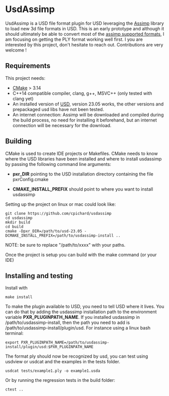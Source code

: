 # UsdAssimp

UsdAssimp is a USD file format plugin for USD leveraging the [Assimp](https://github.com/assimp/assimp/) library to load new 3d file formats in USD. 
This is an early prototype and although it should ultimately be able to convert most of the [assimp supported formats](https://github.com/assimp/assimp/blob/master/doc/Fileformats.md), I am focusing on getting the PLY format working well first. I you are interested by this project, don't hesitate to reach out. Contributions are very welcome !


## Requirements

This project needs:

- [CMake](https://cmake.org/) > 3.14
- C++14 compatible compiler, clang, g++, MSVC++ (only tested with clang yet)
- An installed version of [USD](https://github.com/PixarAnimationStudios/USD/releases/tag/v23.05), version 23.05 works, the other versions and prepackaged usd libs have not been tested.
- An internet connection: Assimp will be downloaded and compiled during the build process, no need for installing it beforehand, but an internet connection will be necessary for the download.


## Building

CMake is used to create IDE projects or Makefiles. CMake needs to know where the USD libraries have been installed and where to install usdassimp by passing the following command line arguments:

- __pxr_DIR__ pointing to the USD installation directory containing the file pxrConfig.cmake

- __CMAKE_INSTALL_PREFIX__ should point to where you want to install usdassimp


Setting up the project on linux or mac could look like:

    git clone https://github.com/cpichard/usdassimp
    cd usdassimp
    mkdir build
    cd build
    cmake -Dpxr_DIR=/path/to/usd-23.05 -DCMAKE_INSTALL_PREFIX=/path/to/usdassimp-install ..

NOTE: be sure to replace "/path/to/xxxx" with your paths.

Once the project is setup you can build with the make command (or your IDE)


## Installing and testing

Install with 

    make install

To make the plugin available to USD, you need to tell USD where it lives. You can do that by adding the usdassimp installation path to the environment variable __PXR_PLUGINPATH_NAME__. If you installed usdassimp in /path/to/usdassimp-install, then the path you need to add is /path/to/usdassimp-install/plugin/usd. For instance using a linux bash terminal:

    export PXR_PLUGINPATH_NAME=/path/to/usdassimp-install/plugin/usd:$PXR_PLUGINPATH_NAME

The format ply should now be recognized by usd, you can test using usdview or usdcat and the examples in the tests folder.

    usdcat tests/example1.ply -o example1.usda

Or by running the regression tests in the build folder:

    ctest ..
